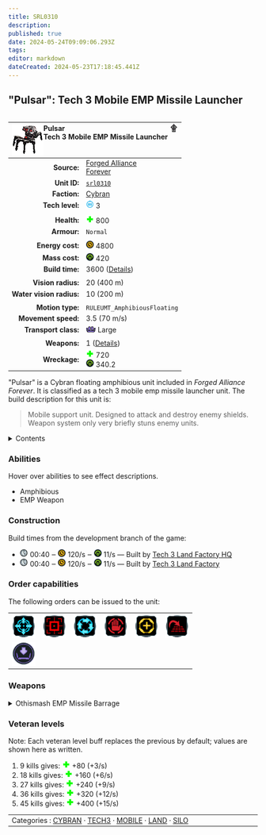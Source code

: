 ```yaml
---
title: SRL0310
description: 
published: true
date: 2024-05-24T09:09:06.293Z
tags: 
editor: markdown
dateCreated: 2024-05-23T17:18:45.441Z
---
```


"Pulsar": Tech 3 Mobile EMP Missile Launcher
----
<table align="right">
    <thead>
        <tr>
            <th align="left" colspan="2">
                <img align="left" src="icons/units/SRL0310_icon.png" title="Pulsar unit icon" /><img align="right" src="icons/strategicicons/icon_land3_missile_rest.png" title="icon_land3_missile" />Pulsar<br />Tech 3 Mobile EMP Missile Launcher
            </th>
        </tr>
    </thead>
    <tbody>
        <tr>
            <td align="right"><strong>Source:</strong></td>
            <td><a href="Forged Alliance Forever">Forged Alliance<br />Forever</a></td>
        </tr>
        <tr>
            <td align="right"><strong>Unit ID:</strong></td>
            <td><a href="https://github.com/FAForever/fa/D:/faf-development/fa/units/SRL0310/SRL0310_unit.bp"><code>srl0310</code></a></td>
        </tr>
        <tr>
            <td align="right"><strong>Faction:</strong></td>
            <td><a href="categories.CYBRAN">Cybran</a></td>
        </tr>
        <tr>
            <td align="right"><strong>Tech level:</strong></td>
            <td><img src="icons/T3.png" title="Tech 3" /> 3</td>
        </tr>
        <tr><td align="center" colspan="2"></td></tr>
        <tr>
            <td align="right"><strong>Health:</strong></td>
            <td><img src="icons/health.png" title="Health" /> 800</td>
        </tr>
        <tr>
            <td align="right"><strong>Armour:</strong></td>
            <td><code>Normal</code></td>
        </tr>
        <tr><td align="center" colspan="2"></td></tr>
        <tr>
            <td align="right"><strong>Energy cost:</strong></td>
            <td><img src="icons/energy.png" title="Energy" /> 4800</td>
        </tr>
        <tr>
            <td align="right"><strong>Mass cost:</strong></td>
            <td><img src="icons/mass.png" title="Mass" /> 420</td>
        </tr>
        <tr>
            <td align="right"><strong>Build time:</strong></td>
            <td>3600 (<a href="#construction">Details</a>)</td>
        </tr>
        <tr><td align="center" colspan="2"></td></tr>
        <tr>
            <td align="right"><strong>Vision radius:</strong></td>
            <td> <span title="0.40 km, 0.25 mi">20 (400 m)</span></td>
        </tr>
        <tr>
            <td align="right"><strong>Water vision radius:</strong></td>
            <td> <span title="0.20 km, 0.12 mi">10 (200 m)</span></td>
        </tr>
        <tr><td align="center" colspan="2"></td></tr>
        <tr>
            <td align="right"><strong>Motion type:</strong></td>
            <td><code>RULEUMT_AmphibiousFloating</code></td>
        </tr>
        <tr>
            <td align="right"><strong>Movement speed:</strong></td>
            <td> <span title="252 km/h, 157 mph">3.5 (70 m/s)</span></td>
        </tr>
        <tr>
            <td align="right"><strong>Transport class:</strong></td>
            <td><img src="icons/attached.png" title="Attached" /> Large</td>
        </tr>
        <tr><td align="center" colspan="2"></td></tr>
        <tr>
            <td align="right"><strong>Weapons:</strong></td>
            <td>1 (<a href="#weapons">Details</a>)</td>
        </tr>
        <tr>
            <td align="right"><strong>Wreckage:</strong></td>
            <td><img src="icons/health.png" title="Health" /> 720<br /><img src="icons/mass.png" title="Mass" /> 340.2</td>
        </tr>
    </tbody>
</table>

"Pulsar" is a Cybran floating amphibious unit included in *Forged Alliance Forever*.
It is classified as a tech 3 mobile emp missile launcher unit.
The build description for this unit is:

<blockquote> Mobile support unit. Designed to attack and destroy enemy shields. Weapon system only very briefly stuns enemy units.</blockquote>

<details>
<summary>Contents</summary>

1. – <a href="#abilities">Abilities</a>
2. – <a href="#construction">Construction</a>
3. – <a href="#order-capabilities">Order capabilities</a>
4. – <a href="#weapons">Weapons</a>
5. – <a href="#veteran-levels">Veteran levels</a>
</details>

### Abilities
Hover over abilities to see effect descriptions.

* <span title="Can pass land and water">Amphibious</span>
* <span title="Can inflict 'stun'">EMP Weapon</span>

### Construction
Build times from the development branch of the game:
* <img src="icons/time.png" title="Time" /> 00:40 ‒ <img src="icons/energy.png" title="Energy" /> 120/s ‒ <img src="icons/mass.png" title="Mass" /> 11/s — Built by <a href="URB0301">Tech 3 Land Factory HQ</a>
* <img src="icons/time.png" title="Time" /> 00:40 ‒ <img src="icons/energy.png" title="Energy" /> 120/s ‒ <img src="icons/mass.png" title="Mass" /> 11/s — Built by <a href="ZRB9601">Tech 3 Land Factory</a>

### Order capabilities
The following orders can be issued to the unit:
<table>
<td><img float="left" src="icons/orders/move.png" title="Move" /></td>
<td><img float="left" src="icons/orders/attack.png" title="Attack
Left click for attack order. Right click to toggle target priorities for sniping." /></td>
<td><img float="left" src="icons/orders/patrol.png" title="Patrol" /></td>
<td><img float="left" src="icons/orders/stop.png" title="Stop" /></td>
<td><img float="left" src="icons/orders/guard.png" title="Assist" /></td>
<td><img float="left" src="icons/orders/stand-ground.png" title="Fire State" /></td>
<tr>
<td><img float="left" src="icons/orders/load.png" title="Call Transport
Load into or onto another unit" /></td>
</table>

### Weapons
<details>
<summary>Othismash EMP Missile Barrage</summary>
<p>
    <table>
        <tr>
            <td align="right"><strong>Target type:</strong></td>
            <td><code>RULEWTT_Unit</code><br />(Anti-Surface)</td>
        </tr>
        <tr>
            <td align="right"><strong>Projectile:</strong></td>
            <td><a href="Projectiles#cif-othismashemp-missile-01"><code>CIFOthismashEMPMissile01</code></a></td>
        </tr>
        <tr>
            <td align="right"><strong>DPS estimate:</strong></td>
            <td>4 <span title="Note: This only counts listed stats.">(<u>?</u>)</span></td>
        </tr>
        <tr>
            <td align="right"><strong>Damage:</strong></td>
            <td>2 <span title="Note: This doesn't count some scripted effects.">(<u>?</u>)</span></td>
        </tr>
        <tr>
            <td align="right"><strong>Damage to shields:</strong></td>
            <td>325</td>
        </tr>
        <tr>
            <td align="right"><strong>Damage radius:</strong></td>
            <td>0</td>
        </tr>
        <tr>
            <td align="right"><strong>Damage instances:</strong></td>
            <td>4 projectiles</td>
        </tr>
        <tr>
            <td align="right"><strong>Damage type:</strong></td>
            <td><code>Normal</code></td>
        </tr>
        <tr>
            <td align="right"><strong>Max range:</strong></td>
            <td> <span title="1200 m, 0.75 mi">60 (1.2 km)</span></td>
        </tr>
        <tr>
            <td align="right"><strong>Min range:</strong></td>
            <td> <span title="0.10 km, 0.06 mi">5 (100 m)</span></td>
        </tr>
        <tr>
            <td align="right"><strong>Firing cycle:</strong></td>
            <td>Once every 2.0s <span title="Note: This doesn't count additional delays such as charging, reloading, and others.">(<u>?</u>)</span></td>
        </tr>
        <tr>
            <td align="right"><strong>Buffs:</strong></td>
            <td><code>STUN</code></td>
        </tr>
    </table>
</p>
</details>


### Veteran levels
Note: Each veteran level buff replaces the previous by default; values are shown here as written.

1. 9 kills gives: <img src="icons/health.png" title="Health" /> +80 (+3/s)
2. 18 kills gives: <img src="icons/health.png" title="Health" /> +160 (+6/s)
3. 27 kills gives: <img src="icons/health.png" title="Health" /> +240 (+9/s)
4. 36 kills gives: <img src="icons/health.png" title="Health" /> +320 (+12/s)
5. 45 kills gives: <img src="icons/health.png" title="Health" /> +400 (+15/s)

<table align="center">
<td width="1215px">Categories : 
<a href="categories.CYBRAN">CYBRAN</a> · 
<a href="_categories.TECH3">TECH3</a> · 
<a href="_categories.MOBILE">MOBILE</a> · 
<a href="_categories.LAND">LAND</a> · 
<a href="_categories.SILO">SILO</a></td>
</table>
